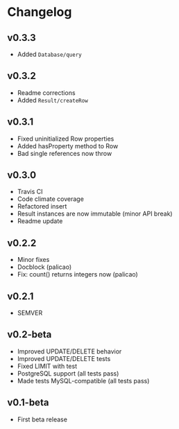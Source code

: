 # Changelog

## v0.3.3

- Added `Database/query`

## v0.3.2

- Readme corrections
- Added `Result/createRow`

## v0.3.1

- Fixed uninitialized Row properties
- Added hasProperty method to Row
- Bad single references now throw

## v0.3.0

- Travis CI
- Code climate coverage
- Refactored insert
- Result instances are now immutable (minor API break)
- Readme update

## v0.2.2

- Minor fixes
- Docblock (palicao)
- Fix: count() returns integers now (palicao)

## v0.2.1

- SEMVER

## v0.2-beta

- Improved UPDATE/DELETE behavior
- Improved UPDATE/DELETE tests
- Fixed LIMIT with test
- PostgreSQL support (all tests pass)
- Made tests MySQL-compatible (all tests pass)

## v0.1-beta

- First beta release
